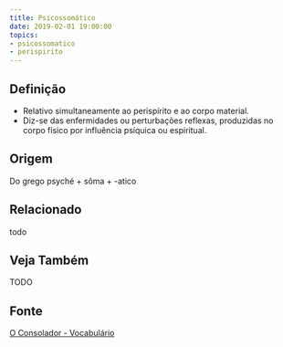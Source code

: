 ```yaml
---
title: Psicossomático
date: 2019-02-01 19:00:00
topics:
- psicossomatico
- perispirito
---
```


## Definição
* Relativo simultaneamente ao perispírito e ao corpo material. 
* Diz-se das enfermidades ou perturbações reflexas, produzidas no corpo físico
  por influência psíquica ou espiritual.

## Origem
Do grego psyché + sôma + -atico

## Relacionado
todo

## Veja Também
TODO

## Fonte
[O Consolador - Vocabulário](http://www.oconsolador.com.br/linkfixo/vocabulario/principal.html)
